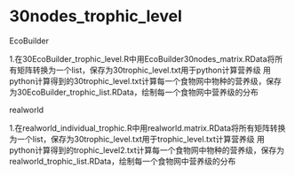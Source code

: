 # 30nodes_trophic_level

EcoBuilder

1.在30EcoBuilder_trophic_level.R中用EcoBuilder30nodes_matrix.RData将所有矩阵转换为一个list，保存为30trophic_level.txt用于python计算营养级
用python计算得到的30trophic_level.txt计算每一个食物网中物种的营养级，保存为30EcoBuilder_trophic_list.RData，绘制每一个食物网中营养级的分布


realworld

1.在realworld_individual_trophic.R中用realworld.matrix.RData将所有矩阵转换为一个list，保存为30trophic_level.txt用于trophic_level.txt计算营养级
用python计算得到的trophic_level2.txt计算每一个食物网中物种的营养级，保存为realworld_trophic_list.RData，绘制每一个食物网中营养级的分布
